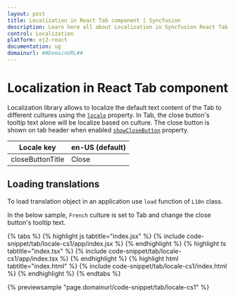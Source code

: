 ```yaml
---
layout: post
title: Localization in React Tab component | Syncfusion
description: Learn here all about Localization in Syncfusion React Tab component of Syncfusion Essential JS 2 and more.
control: Localization 
platform: ej2-react
documentation: ug
domainurl: ##DomainURL##
---
```


# Localization in React Tab component

Localization library allows to localize the default text content of the Tab to different cultures using the [`locale`](https://ej2.syncfusion.com/react/documentation/api/tab#locale) property. In Tab, the close button's tooltip text alone will be localize based on culture.  The close button is shown on tab header when enabled [`showCloseButton`](https://ej2.syncfusion.com/react/documentation/api/tab#showclosebutton) property.

| Locale key | en-US (default)  |
|------|------|
| closeButtonTitle |  Close |

## Loading translations

To load translation object in an application use `load` function of `L10n` class.

In the below sample, `French` culture is set to Tab and change the close button's tooltip text.

{% tabs %}
{% highlight js tabtitle="index.jsx" %}
{% include code-snippet/tab/locale-cs1/app/index.jsx %}
{% endhighlight %}
{% highlight ts tabtitle="index.tsx" %}
{% include code-snippet/tab/locale-cs1/app/index.tsx %}
{% endhighlight %}
{% highlight html tabtitle="index.html" %}
{% include code-snippet/tab/locale-cs1/index.html %}
{% endhighlight %}
{% endtabs %}
        
{% previewsample "page.domainurl/code-snippet/tab/locale-cs1" %}